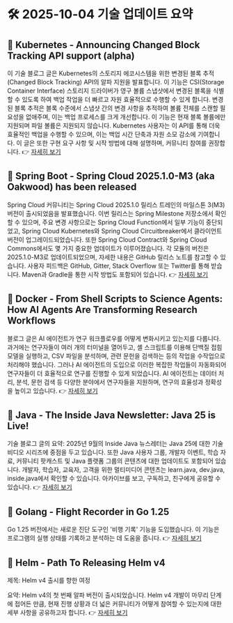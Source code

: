 # 🛠️ 2025-10-04 기술 업데이트 요약

## 🔹 Kubernetes - Announcing Changed Block Tracking API support (alpha)
이 기술 블로그 글은 Kubernetes의 스토리지 에코시스템을 위한 변경된 블록 추적(Changed Block Tracking) API의 알파 지원을 발표합니다. 이 기능은 CSI(Storage Container Interface) 스토리지 드라이버가 영구 볼륨 스냅샷에서 변경된 블록을 식별할 수 있도록 하여 백업 작업을 더 빠르고 자원 효율적으로 수행할 수 있게 합니다. 변경된 블록 추적은 블록 수준에서 스냅샷 간의 변경 사항을 추적하여 볼륨 전체를 스캔할 필요성을 없애주며, 이는 백업 프로세스를 크게 개선합니다. 이 기능은 현재 블록 볼륨에만 지원되며 파일 볼륨은 지원되지 않습니다. Kubernetes 사용자는 이 API를 통해 더욱 효율적인 백업을 수행할 수 있으며, 이는 백업 시간 단축과 자원 소모 감소에 기여합니다. 이 글은 또한 구현 요구 사항 및 시작 방법에 대해 설명하며, 커뮤니티 참여를 권장합니다.
👉 [자세히 보기](https://kubernetes.io/blog/2025/09/25/csi-changed-block-tracking/)

## 🔹 Spring Boot - Spring Cloud 2025.1.0-M3 (aka Oakwood) has been released
Spring Cloud 커뮤니티는 Spring Cloud 2025.1.0 릴리스 트레인의 마일스톤 3(M3) 버전이 출시되었음을 발표했습니다. 이번 릴리스는 Spring Milestone 저장소에서 확인할 수 있으며, 주요 변경 사항으로는 Spring Cloud Function에서 일부 기능이 중단되었고, Spring Cloud Kubernetes와 Spring Cloud Circuitbreaker에서 클라이언트 버전이 업그레이드되었습니다. 또한 Spring Cloud Contract와 Spring Cloud Commons에서도 몇 가지 중요한 업데이트가 이루어졌습니다. 각 모듈의 버전은 2025.1.0-M3로 업데이트되었으며, 자세한 내용은 GitHub 릴리스 노트를 참고할 수 있습니다. 사용자 피드백은 GitHub, Gitter, Stack Overflow 또는 Twitter를 통해 받습니다. Maven과 Gradle을 통한 시작 방법도 포함되어 있습니다.
👉 [자세히 보기](https://spring.io/blog/2025/10/03/spring-cloud-2025-1-0-M3-aka-oakwood-has-been-released)

## 🔹 Docker - From Shell Scripts to Science Agents: How AI Agents Are Transforming Research Workflows
블로그 글은 AI 에이전트가 연구 워크플로우를 어떻게 변화시키고 있는지를 다룹니다. 과거에는 연구자들이 여러 개의 터미널을 열어두고, 셸 스크립트를 이용해 단백질 접힘 모델을 실행하고, CSV 파일을 분석하며, 관련 문헌을 검색하는 등의 작업을 수작업으로 처리해야 했습니다. 그러나 AI 에이전트의 도입으로 이러한 복잡한 작업들이 자동화되어 연구자들이 더 효율적으로 연구를 진행할 수 있게 되었습니다. AI 에이전트는 데이터 처리, 분석, 문헌 검색 등 다양한 분야에서 연구자들을 지원하며, 연구의 효율성과 정확성을 높이고 있습니다.
👉 [자세히 보기](https://www.docker.com/blog/ai-science-agents-research-workflows/)

## 🔹 Java - The Inside Java Newsletter: Java 25 is Live!
기술 블로그 글의 요약: 2025년 9월의 Inside Java 뉴스레터는 Java 25에 대한 기술 비디오 시리즈에 중점을 두고 있습니다. 또한 Java 사용자 그룹, 개발자 이벤트, 학습 자료, 커뮤니티 팟캐스트 및 Java 플랫폼 그룹의 콘텐츠에 대한 업데이트도 포함되어 있습니다. 개발자, 학습자, 교육자, 고객을 위한 멀티미디어 콘텐츠는 learn.java, dev.java, inside.java에서 확인할 수 있습니다. 아카이브를 보고, 구독하고, 친구에게 공유할 수 있습니다.
👉 [자세히 보기](https://inside.java/2025/10/03/inside-java-newsletter/)

## 🔹 Golang - Flight Recorder in Go 1.25
Go 1.25 버전에서는 새로운 진단 도구인 '비행 기록' 기능을 도입했습니다. 이 기능은 프로그램의 실행 상태를 기록하고 분석하는 데 도움을 줍니다.
👉 [자세히 보기](https://go.dev/blog/flight-recorder)

## 🔹 Helm - Path To Releasing Helm v4
제목: Helm v4 출시를 향한 여정

요약: Helm v4의 첫 번째 알파 버전이 출시되었습니다. Helm v4 개발이 마무리 단계에 접어든 만큼, 현재 진행 상황과 더 넓은 커뮤니티가 어떻게 참여할 수 있는지에 대한 세부 사항을 공유하고자 합니다.
👉 [자세히 보기](https://helm.sh/blog/path-to-helm-v4/)

